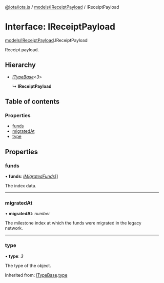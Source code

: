 [@iota/iota.js](../../README.md) / [models/IReceiptPayload](../../modules/models_ireceiptpayload.md) / IReceiptPayload

# Interface: IReceiptPayload

[models/IReceiptPayload](../../modules/models_ireceiptpayload.md).IReceiptPayload

Receipt payload.

## Hierarchy

* [*ITypeBase*](itypebase.itypebase.md)<*3*\>

  ↳ **IReceiptPayload**

## Table of contents

### Properties

- [funds](ireceiptpayload.ireceiptpayload.md#funds)
- [migratedAt](ireceiptpayload.ireceiptpayload.md#migratedat)
- [type](ireceiptpayload.ireceiptpayload.md#type)

## Properties

### funds

• **funds**: [*IMigratedFunds*](imigratedfunds.imigratedfunds.md)[]

The index data.

___

### migratedAt

• **migratedAt**: *number*

The milestone index at which the funds were migrated in the legacy network.

___

### type

• **type**: *3*

The type of the object.

Inherited from: [ITypeBase](itypebase.itypebase.md).[type](itypebase.itypebase.md#type)
